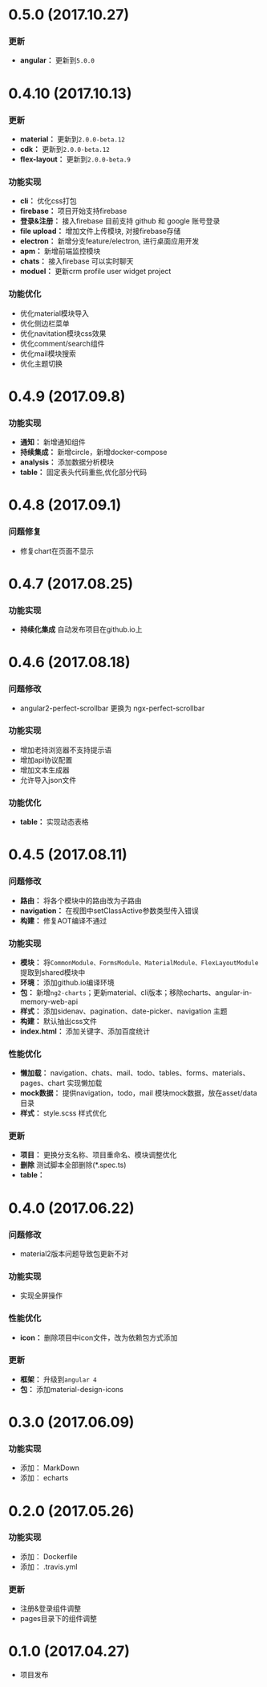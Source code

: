 # 0.5.0 (2017.10.27)

### 更新

* **angular：** 更新到`5.0.0`


# 0.4.10 (2017.10.13)

### 更新

* **material：**  更新到`2.0.0-beta.12`
* **cdk：** 更新到`2.0.0-beta.12`
* **flex-layout：**  更新到`2.0.0-beta.9`

### 功能实现

* **cli：** 优化css打包
* **firebase：** 项目开始支持firebase
* **登录&注册：** 接入firebase 目前支持 github 和 google 账号登录
* **file upload：** 增加文件上传模块, 对接firebase存储
* **electron：** 新增分支feature/electron, 进行桌面应用开发
* **apm：**  新增前端监控模块
* **chats：**  接入firebase 可以实时聊天
* **moduel：**  更新crm profile user widget project


### 功能优化

* 优化material模块导入
* 优化侧边栏菜单
* 优化navitation模块css效果
* 优化comment/search组件
* 优化mail模块搜索
* 优化主题切换


# 0.4.9 (2017.09.8)

### 功能实现
* **通知：** 新增通知组件
* **持续集成：** 新增circle，新增docker-compose
* **analysis：** 添加数据分析模块
* **table：** 固定表头代码重些,优化部分代码


# 0.4.8 (2017.09.1)

### 问题修复

* 修复chart在页面不显示


# 0.4.7 (2017.08.25)

### 功能实现

* **持续化集成** 自动发布项目在github.io上


# 0.4.6 (2017.08.18)

### 问题修改

* angular2-perfect-scrollbar 更换为 ngx-perfect-scrollbar

### 功能实现

* 增加老持浏览器不支持提示语
* 增加api协议配置
* 增加文本生成器
* 允许导入json文件

### 功能优化

* **table：** 实现动态表格



# 0.4.5 (2017.08.11)


### 问题修改

* **路由：** 将各个模块中的路由改为子路由
* **navigation：** 在视图中setClassActive参数类型传入错误
* **构建：** 修复AOT编译不通过


### 功能实现

* **模块：** 将`CommonModule、FormsModule、MaterialModule、FlexLayoutModule` 提取到shared模块中
* **环境：** 添加github.io编译环境
* **包：** 新增`ng2-charts`；更新material、cli版本；移除echarts、angular-in-memory-web-api
* **样式：** 添加sidenav、pagination、date-picker、navigation 主题
* **构建：** 默认抽出css文件
* **index.html：** 添加关键字、添加百度统计

### 性能优化

* **懒加载：** navigation、chats、mail、todo、tables、forms、materials、pages、chart 实现懒加载
* **mock数据：** 提供navigation，todo，mail 模块mock数据，放在asset/data目录
* **样式：** style.scss 样式优化

### 更新

* **项目：** 更换分支名称、项目重命名、模块调整优化
* **删除** 测试脚本全部删除(*.spec.ts)
* **table：** 


# 0.4.0 (2017.06.22)


### 问题修改

* material2版本问题导致包更新不对


### 功能实现

* 实现全屏操作


### 性能优化

* **icon：** 删除项目中icon文件，改为依赖包方式添加


### 更新

* **框架：** 升级到`angular 4`
* **包：** 添加material-design-icons


# 0.3.0 (2017.06.09)


### 功能实现

* 添加： MarkDown
* 添加： echarts


# 0.2.0 (2017.05.26)


### 功能实现

* 添加： Dockerfile
* 添加： .travis.yml


### 更新

* 注册&登录组件调整
* pages目录下的组件调整


# 0.1.0 (2017.04.27)

* 项目发布
